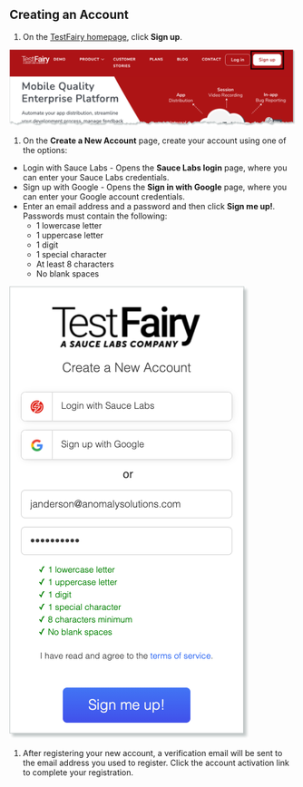 <!-- # Signup and email Verification -->

## Creating an Account

1. On the [TestFairy homepage](https://www.testfairy.com/), click **Sign up**.

![Sign up](/img/getting-started/signup-nav.png)

1. On the **Create a New Account** page, create your account using one of the options:
  * Login with Sauce Labs - Opens the **Sauce Labs login** page, where you can enter your Sauce Labs credentials.
  * Sign up with Google - Opens the **Sign in with Google** page, where you can enter your Google account credentials.
  * Enter an email address and a password and then click **Sign me up!**. Passwords must contain the following:
    * 1 lowercase letter
    * 1 uppercase letter
    * 1 digit
    * 1 special character
    * At least 8 characters
    * No blank spaces

![Create a New Account](/img/getting-started/create-account.png)

1. After registering your new account, a verification email will be sent to the email address you used to register. Click the account activation link to complete your registration.
